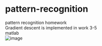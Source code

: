 # pattern-recognition
pattern recognition homework  
Gradient descent is implemented in work 3-5  
matlab  
![image](pattern-recognition/img/3-1.jpg)  
